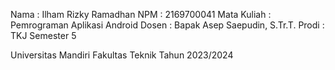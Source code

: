 Nama         : Ilham Rizky Ramadhan
NPM          : 2169700041
Mata Kuliah  : Pemrograman Aplikasi Android 
Dosen        : Bapak Asep Saepudin, S.Tr.T.
Prodi        : TKJ Semester 5

Universitas Mandiri
Fakultas Teknik
Tahun 2023/2024
